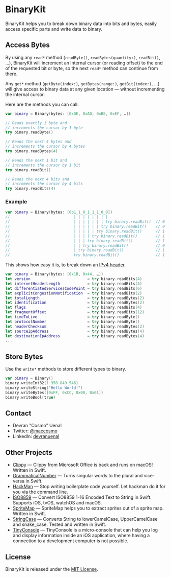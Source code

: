 # BinaryKit

BinaryKit helps you to break down binary data into bits and bytes, easily access specific parts and write data to binary.

## Access Bytes

By using any `read*` method (`readByte()`, `readBytes(quantity:)`, `readBit()`, …), BinaryKit will increment an internal cursor (or reading offset) to the end of the requested bit or byte, so the next `read*` method can continue from there.

Any `get*` method (`getByte(index:)`, `getBytes(range:)`, `getBit(index:)`, …) will give access to binary data at any given location — without incrementing the internal cursor.

Here are the methods you can call:

```swift
var binary = Binary(bytes: [0xDE, 0xAD, 0xBE, 0xEF, …])

// Reads exactly 1 byte and
// increments the cursor by 1 byte 
try binary.readByte()

// Reads the next 4 bytes and
// increments the cursor by 4 bytes
try binary.readBytes(4)

// Reads the next 1 bit and
// increments the cursor by 1 bit
try binary.readBit()

// Reads the next 4 bits and
// increments the cursor by 4 bits
try binary.readBits(4)
```

### Example

```swift
var binary = Binary(bytes: [0b1_1_0_1_1_1_0_0])
//                            | | | | | | | | 
//                            | | | | | | | try binary.readBit()  // 0
//                            | | | | | | try binary.readBit()    // 0
//                            | | | | | try binary.readBit()      // 1
//                            | | | | try binary.readBit()        // 1
//                            | | | try binary.readBit()          // 1
//                            | | try binary.readBit()            // 0
//                            | try binary.readBit()              // 1
//                            try binary.readBit()                // 1
```

This shows how easy it is, to break down an [IPv4 header](https://en.wikipedia.org/wiki/IPv4#Header).

```swift
var binary = Binary(bytes: [0x1B, 0x44, …])
let version                         = try binary.readBits(4)
let internetHeaderLength            = try binary.readBits(4)
let differentiatedServicesCodePoint = try binary.readBits(6)
let explicitCongestionNotification  = try binary.readBits(2)
let totalLength                     = try binary.readBytes(2)
let identification                  = try binary.readBytes(2)
let flags                           = try binary.readBits(4)
let fragmentOffset                  = try binary.readBits(12)
let timeToLive                      = try binary.readByte()
let protocolNumber                  = try binary.readByte()
let headerChecksum                  = try binary.readBytes(2)
let sourceIpAddress                 = try binary.readBytes(4)
let destinationIpAddress            = try binary.readBytes(4)
...
```

## Store Bytes

Use the `write*` methods to store different types to binary. 

```swift
var binary = Binary()
binary.writeInt32(1_350_849_546)
binary.writeString("Hello World!")
binary.writeBytes([0xFF, 0xCC, 0x00, 0x01])
binary.writeBool(true)
```

## Contact

* Devran "Cosmo" Uenal
* Twitter: [@maccosmo](http://twitter.com/maccosmo)
* LinkedIn: [devranuenal](https://www.linkedin.com/in/devranuenal)

## Other Projects

* [Clippy](https://github.com/Cosmo/Clippy) — Clippy from Microsoft Office is back and runs on macOS! Written in Swift.
* [GrammaticalNumber](https://github.com/Cosmo/GrammaticalNumber) — Turns singular words to the plural and vice-versa in Swift.
* [HackMan](https://github.com/Cosmo/HackMan) — Stop writing boilerplate code yourself. Let hackman do it for you via the command line.
* [ISO8859](https://github.com/Cosmo/ISO8859) — Convert ISO8859 1-16 Encoded Text to String in Swift. Supports iOS, tvOS, watchOS and macOS.
* [SpriteMap](https://github.com/Cosmo/SpriteMap) — SpriteMap helps you to extract sprites out of a sprite map. Written in Swift.
* [StringCase](https://github.com/Cosmo/StringCase) — Converts String to lowerCamelCase, UpperCamelCase and snake_case. Tested and written in Swift.
* [TinyConsole](https://github.com/Cosmo/TinyConsole) — TinyConsole is a micro-console that can help you log and display information inside an iOS application, where having a connection to a development computer is not possible.

## License

BinaryKit is released under the [MIT License](http://www.opensource.org/licenses/MIT).
